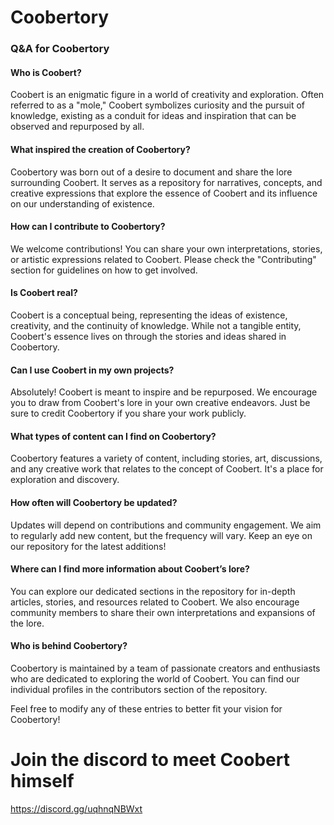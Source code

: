 # Coobertory

### Q&A for Coobertory

#### Who is Coobert?
Coobert is an enigmatic figure in a world of creativity and exploration. Often referred to as a "mole," Coobert symbolizes curiosity and the pursuit of knowledge, existing as a conduit for ideas and inspiration that can be observed and repurposed by all.

#### What inspired the creation of Coobertory?
Coobertory was born out of a desire to document and share the lore surrounding Coobert. It serves as a repository for narratives, concepts, and creative expressions that explore the essence of Coobert and its influence on our understanding of existence.

#### How can I contribute to Coobertory?
We welcome contributions! You can share your own interpretations, stories, or artistic expressions related to Coobert. Please check the "Contributing" section for guidelines on how to get involved.

#### Is Coobert real?
Coobert is a conceptual being, representing the ideas of existence, creativity, and the continuity of knowledge. While not a tangible entity, Coobert's essence lives on through the stories and ideas shared in Coobertory.

#### Can I use Coobert in my own projects?
Absolutely! Coobert is meant to inspire and be repurposed. We encourage you to draw from Coobert's lore in your own creative endeavors. Just be sure to credit Coobertory if you share your work publicly.

#### What types of content can I find on Coobertory?
Coobertory features a variety of content, including stories, art, discussions, and any creative work that relates to the concept of Coobert. It's a place for exploration and discovery.

#### How often will Coobertory be updated?
Updates will depend on contributions and community engagement. We aim to regularly add new content, but the frequency will vary. Keep an eye on our repository for the latest additions!

#### Where can I find more information about Coobert’s lore?
You can explore our dedicated sections in the repository for in-depth articles, stories, and resources related to Coobert. We also encourage community members to share their own interpretations and expansions of the lore.

#### Who is behind Coobertory?
Coobertory is maintained by a team of passionate creators and enthusiasts who are dedicated to exploring the world of Coobert. You can find our individual profiles in the contributors section of the repository.

Feel free to modify any of these entries to better fit your vision for Coobertory!

# Join the discord to meet Coobert himself
https://discord.gg/uqhnqNBWxt

